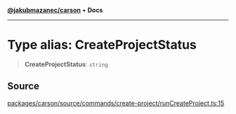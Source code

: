 [**@jakubmazanec/carson**](../README.md) • **Docs**

---

# Type alias: CreateProjectStatus

> **CreateProjectStatus**: `string`

## Source

[packages/carson/source/commands/create-project/runCreateProject.ts:15](https://github.com/jakubmazanec/tools/blob/bb20df5276ddb119762948adc2cda520aef09f0f/packages/carson/source/commands/create-project/runCreateProject.ts#L15)

